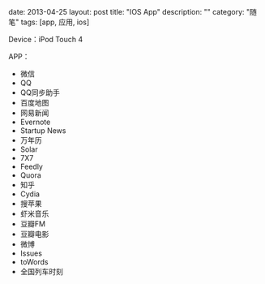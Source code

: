 date: 2013-04-25
layout: post
title: "IOS App"
description: ""
category: "随笔"
tags: [app, 应用, ios]


Device：iPod Touch 4
 
APP：

- 微信
- QQ
- QQ同步助手
- 百度地图
- 网易新闻
- Evernote
- Startup News
- 万年历
- Solar
- 7X7
- Feedly
- Quora
- 知乎
- Cydia
- 搜苹果
- 虾米音乐
- 豆瓣FM
- 豆瓣电影
- 微博
- Issues
- toWords
- 全国列车时刻
